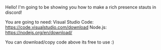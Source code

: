 Hello! I'm going to be showing you how to make a rich presence stauts in discord! 

You are going to need:
Visual Studio Code: https://code.visualstudio.com/download
Node.js: https://nodejs.org/en/download/

You can download/copy code above its free to use :)
